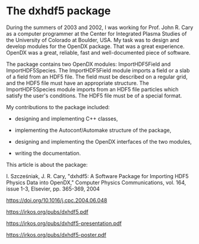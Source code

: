 # The dxhdf5 package

During the summers of 2003 and 2002, I was working for Prof. John
R. Cary as a computer programmer at the Center for Integrated Plasma
Studies of the University of Colorado at Boulder, USA.  My task was to
design and develop modules for the OpenDX package.  That was a great
experience.  OpenDX was a great, reliable, fast and well-documented
piece of software.

The package contains two OpenDX modules: ImportHDF5Field and
ImportHDF5Species. The ImportHDF5Field module imports a field or a
slab of a field from an HDF5 file. The field must be described on a
regular grid, and the HDF5 file must have an appropriate
structure. The ImportHDF5Species module imports from an HDF5 file
particles which satisfy the user's conditions. The HDF5 file must be
of a special format.

My contributions to the package included:

* designing and implementing C++ classes,

* implementing the Autoconf/Automake structure of the package,

* designing and implementing the OpenDX interfaces of the two modules,

* writing the documentation.

This article is about the package:

I. Szcześniak, J. R. Cary, "dxhdf5: A Software Package for Importing
HDF5 Physics Data into OpenDX," Computer Physics Communications,
vol. 164, issue 1-3, Elsevier, pp. 365-369, 2004

<https://doi.org/10.1016/j.cpc.2004.06.048>

<https://irkos.org/pubs/dxhdf5.pdf>

<https://irkos.org/pubs/dxhdf5-presentation.pdf>

<https://irkos.org/pubs/dxhdf5-poster.pdf>
